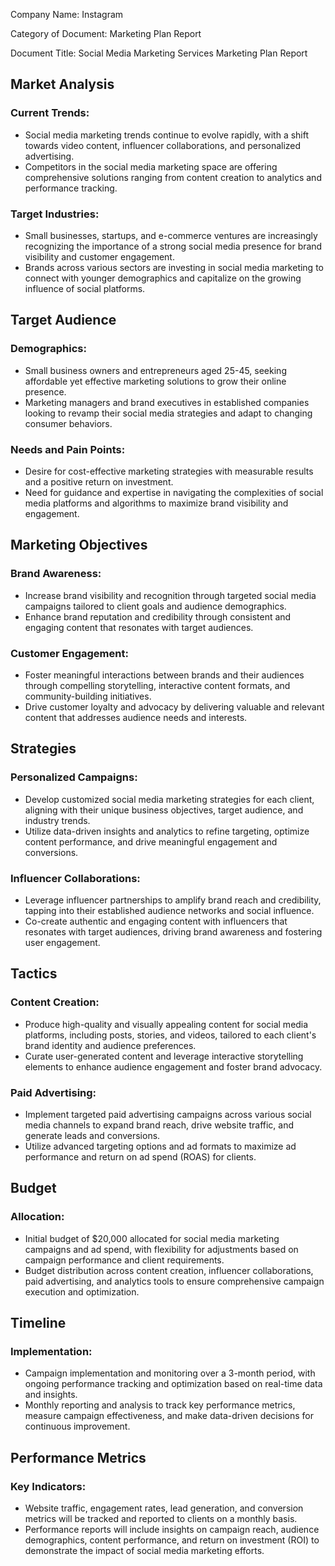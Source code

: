 Company Name: Instagram

Category of Document: Marketing Plan Report

Document Title: Social Media Marketing Services Marketing Plan Report

## Market Analysis

### Current Trends:
- Social media marketing trends continue to evolve rapidly, with a shift towards video content, influencer collaborations, and personalized advertising.
- Competitors in the social media marketing space are offering comprehensive solutions ranging from content creation to analytics and performance tracking.

### Target Industries:
- Small businesses, startups, and e-commerce ventures are increasingly recognizing the importance of a strong social media presence for brand visibility and customer engagement.
- Brands across various sectors are investing in social media marketing to connect with younger demographics and capitalize on the growing influence of social platforms.

## Target Audience

### Demographics:
- Small business owners and entrepreneurs aged 25-45, seeking affordable yet effective marketing solutions to grow their online presence.
- Marketing managers and brand executives in established companies looking to revamp their social media strategies and adapt to changing consumer behaviors.

### Needs and Pain Points:
- Desire for cost-effective marketing strategies with measurable results and a positive return on investment.
- Need for guidance and expertise in navigating the complexities of social media platforms and algorithms to maximize brand visibility and engagement.

## Marketing Objectives

### Brand Awareness:
- Increase brand visibility and recognition through targeted social media campaigns tailored to client goals and audience demographics.
- Enhance brand reputation and credibility through consistent and engaging content that resonates with target audiences.

### Customer Engagement:
- Foster meaningful interactions between brands and their audiences through compelling storytelling, interactive content formats, and community-building initiatives.
- Drive customer loyalty and advocacy by delivering valuable and relevant content that addresses audience needs and interests.

## Strategies

### Personalized Campaigns:
- Develop customized social media marketing strategies for each client, aligning with their unique business objectives, target audience, and industry trends.
- Utilize data-driven insights and analytics to refine targeting, optimize content performance, and drive meaningful engagement and conversions.

### Influencer Collaborations:
- Leverage influencer partnerships to amplify brand reach and credibility, tapping into their established audience networks and social influence.
- Co-create authentic and engaging content with influencers that resonates with target audiences, driving brand awareness and fostering user engagement.

## Tactics

### Content Creation:
- Produce high-quality and visually appealing content for social media platforms, including posts, stories, and videos, tailored to each client's brand identity and audience preferences.
- Curate user-generated content and leverage interactive storytelling elements to enhance audience engagement and foster brand advocacy.

### Paid Advertising:
- Implement targeted paid advertising campaigns across various social media channels to expand brand reach, drive website traffic, and generate leads and conversions.
- Utilize advanced targeting options and ad formats to maximize ad performance and return on ad spend (ROAS) for clients.

## Budget

### Allocation:
- Initial budget of $20,000 allocated for social media marketing campaigns and ad spend, with flexibility for adjustments based on campaign performance and client requirements.
- Budget distribution across content creation, influencer collaborations, paid advertising, and analytics tools to ensure comprehensive campaign execution and optimization.

## Timeline

### Implementation:
- Campaign implementation and monitoring over a 3-month period, with ongoing performance tracking and optimization based on real-time data and insights.
- Monthly reporting and analysis to track key performance metrics, measure campaign effectiveness, and make data-driven decisions for continuous improvement.

## Performance Metrics

### Key Indicators:
- Website traffic, engagement rates, lead generation, and conversion metrics will be tracked and reported to clients on a monthly basis.
- Performance reports will include insights on campaign reach, audience demographics, content performance, and return on investment (ROI) to demonstrate the impact of social media marketing efforts.

